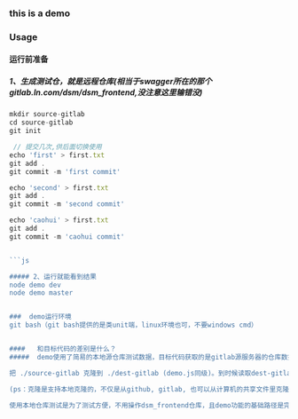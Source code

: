 ###  this is a demo

### Usage

####  运行前准备

#####  1、生成测试仓，就是远程仓库(相当于swagger所在的那个gitlab.ln.com/dsm/dsm_frontend,没注意这里输错没)

```js
mkdir source-gitlab
cd source-gitlab
git init 

 // 提交几次,供后面切换使用 
echo 'first' > first.txt 
git add .
git commit -m 'first commit'

echo 'second' > first.txt
git add .
git commit -m 'second commit'

echo 'caohui' > first.txt 
git add .
git commit -m 'caohui commit'


```js

##### 2、运行就能看到结果
node demo dev
node demo master


###  demo运行环境
git bash（git bash提供的是类unit端，linux环境也可，不要windows cmd）


####   和目标代码的差别是什么？
#####  demo使用了简易的本地源仓库测试数据，目标代码获取的是gitlab源服务器的仓库数据，但demo代码仓库中也包含对远程仓dsm_frontend的clone实现

把 ./source-gitlab 克隆到 ./dest-gitlab (demo.js同级)。到时候读取dest-gitlab仓库里first.txt文件内容的变化

(ps：克隆是支持本地克隆的，不仅是从github, gitlab, 也可以从计算机的共享文件里克隆其他同事的更新代码，无需经过其他服务器的远程仓库， git clone source dest中的source就是origin的默认地址，origin仅仅是一个默认的本地仓库名称，通过git remote add caohui <repoUrl>也可以改名/添加仓库caohui，之后执行更新就是git pull caohui dev表示拉取caohui仓库的dev分支)

使用本地仓库测试是为了测试方便，不用操作dsm_frontend仓库，且demo功能的基础路径是完善的，另fetch-gitlab.js文件已经最低实现了git clone dsm_frontend成功，只需替换clone和pull的地址即可，最多有少许自行调试
